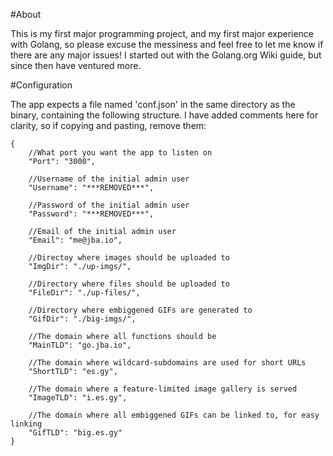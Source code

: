 #About

This is my first major programming project, and my first major experience with Golang, so please excuse the messiness and feel free to let me know if there are any major issues!
I started out with the Golang.org Wiki guide, but since then have ventured more.

#Configuration

The app expects a file named 'conf.json' in the same directory as the binary, containing the following structure.
I have added comments here for clarity, so if copying and pasting, remove them: 
```
{
	//What port you want the app to listen on
	"Port": "3000",

	//Username of the initial admin user
    "Username": "***REMOVED***",

    //Password of the initial admin user
    "Password": "***REMOVED***",

    //Email of the initial admin user
    "Email": "me@jba.io",

    //Directoy where images should be uploaded to
    "ImgDir": "./up-imgs/",

    //Directory where files should be uploaded to
    "FileDir": "./up-files/",

    //Directory where embiggened GIFs are generated to
    "GifDir": "./big-imgs/",

    //The domain where all functions should be
    "MainTLD": "go.jba.io",

    //The domain where wildcard-subdomains are used for short URLs
    "ShortTLD": "es.gy",

    //The domain where a feature-limited image gallery is served
    "ImageTLD": "i.es.gy",

    //The domain where all embiggened GIFs can be linked to, for easy linking
    "GifTLD": "big.es.gy"
}
```